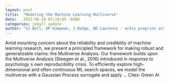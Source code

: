 ```yaml
---
layout: post
title:  "Modeling the Machine Learning Multiverse"
date:   2022-06-18 03:19:09 -0400
categories: jekyll update
author: "SJ Bell, OP Kampman, J Dodge, ND Lawrence - arXiv preprint arXiv:2206.05985, 2022"
---
```

Amid mounting concern about the reliability and credibility of machine learning research, we present a principled framework for making robust and generalizable claims: the Multiverse Analysis. Our framework builds upon the Multiverse Analysis (Steegen et al., 2016) introduced in response to psychology s own reproducibility crisis. To efficiently explore high-dimensional and often continuous ML search spaces, we model the multiverse with a Gaussian Process surrogate and apply …
Cites: ‪Green AI‬  